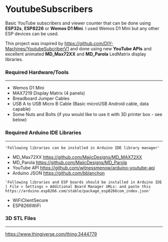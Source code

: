 # YoutubeSubscribers
Basic YouTube subscribers and viewer counter that can be done using **ESP32s**, **ESP8226** or **Wemos D1 Mini**. I used Wemos D1 Mini but any other ESP devices can be used.

This project was inspired by https://github.com/DIY-Machines/YoutubeSubcriberV1 and done using new **YouTube APIs** and excellent animated **MD_Max72XX** and **MD_Parola** LedMatrix display libraries.

### Required Hardware/Tools
---
- Wemos D1 Mini
- MAX7219 Display Matrix (4 panels)
- Breadboard Jumper Cables
- USB A to USB Micro B Cable (Basic microUSB Android cable, data capable)
- Some Nuts and Bolts (if you would like to use it with 3D printer box - see below)

### Required Arduino IDE Libraries
---
`'Following libraries can be installed in Arduino IDE library manager'`
- MD_Max72XX https://github.com/MajicDesigns/MD_MAX72XX
- MD_Parola https://github.com/MajicDesigns/MD_Parola
- YouTube API https://github.com/witnessmenow/arduino-youtube-api
- Arduino JSON https://github.com/bblanchon

`'Following libraries and ESP boards should be installed in Arduino IDE | File > Settings > Additional Board Manager URLs:
and paste this https://arduino.esp8266.com/stable/package_esp8266com_index.json'`
- WiFiClientSecure
- ESP8266WiFi

### 3D STL Files
---
https://www.thingiverse.com/thing:3444779

